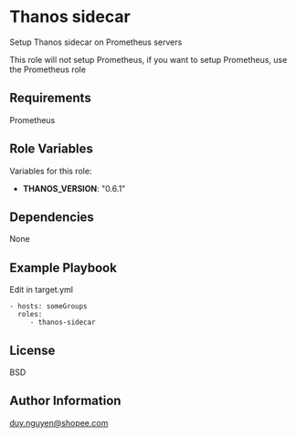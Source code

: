 Thanos sidecar
=========

Setup Thanos sidecar on Prometheus servers

This role will not setup Prometheus, if you want to setup Prometheus, use the Prometheus role

Requirements
------------

Prometheus

Role Variables
--------------

Variables for this role:

* **THANOS_VERSION**: "0.6.1"

Dependencies
------------

None

Example Playbook
----------------

Edit in target.yml

    - hosts: someGroups
      roles:
         - thanos-sidecar

License
-------

BSD

Author Information
------------------

duy.nguyen@shopee.com
